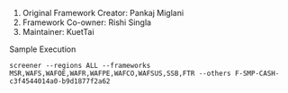 1. Original Framework Creator: Pankaj Miglani
1. Framework Co-owner: Rishi Singla
1. Maintainer: KuetTai


Sample Execution
```
screener --regions ALL --frameworks MSR,WAFS,WAFOE,WAFR,WAFPE,WAFCO,WAFSUS,SSB,FTR --others F-SMP-CASH-c3f4544014a0-b9d1877f2a62
```